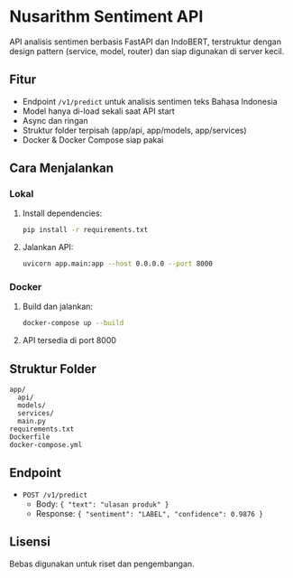 # Nusarithm Sentiment API

API analisis sentimen berbasis FastAPI dan IndoBERT, terstruktur dengan design pattern (service, model, router) dan siap digunakan di server kecil.

## Fitur
- Endpoint `/v1/predict` untuk analisis sentimen teks Bahasa Indonesia
- Model hanya di-load sekali saat API start
- Async dan ringan
- Struktur folder terpisah (app/api, app/models, app/services)
- Docker & Docker Compose siap pakai

## Cara Menjalankan
### Lokal
1. Install dependencies:
   ```bash
   pip install -r requirements.txt
   ```
2. Jalankan API:
   ```bash
   uvicorn app.main:app --host 0.0.0.0 --port 8000
   ```

### Docker
1. Build dan jalankan:
   ```bash
   docker-compose up --build
   ```
2. API tersedia di port 8000

## Struktur Folder
```
app/
  api/
  models/
  services/
  main.py
requirements.txt
Dockerfile
docker-compose.yml
```

## Endpoint
- `POST /v1/predict`
  - Body: `{ "text": "ulasan produk" }`
  - Response: `{ "sentiment": "LABEL", "confidence": 0.9876 }`

## Lisensi
Bebas digunakan untuk riset dan pengembangan.
